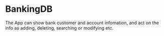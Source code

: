 # BankingDB
 The App can show bank customer and account infomation, and act on the info as adding, deleting, searching or modifying etc.
